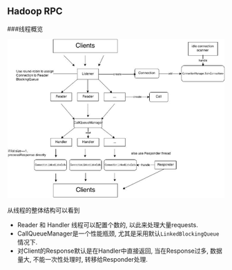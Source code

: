 ## Hadoop RPC

###线程概览

![overview](HadoopRPCThreads.jpg)

从线程的整体结构可以看到

* Reader 和 Handler 线程可以配置个数的, 以此来处理大量requests.
* CallQueueManager是一个性能瓶颈, 尤其是采用默认`LinkedBlockingQueue` 情况下.
* 对Client的Response默认是在Handler中直接返回, 当在Response过多, 数据量大, 不能一次性处理时, 转移给Responder处理.


